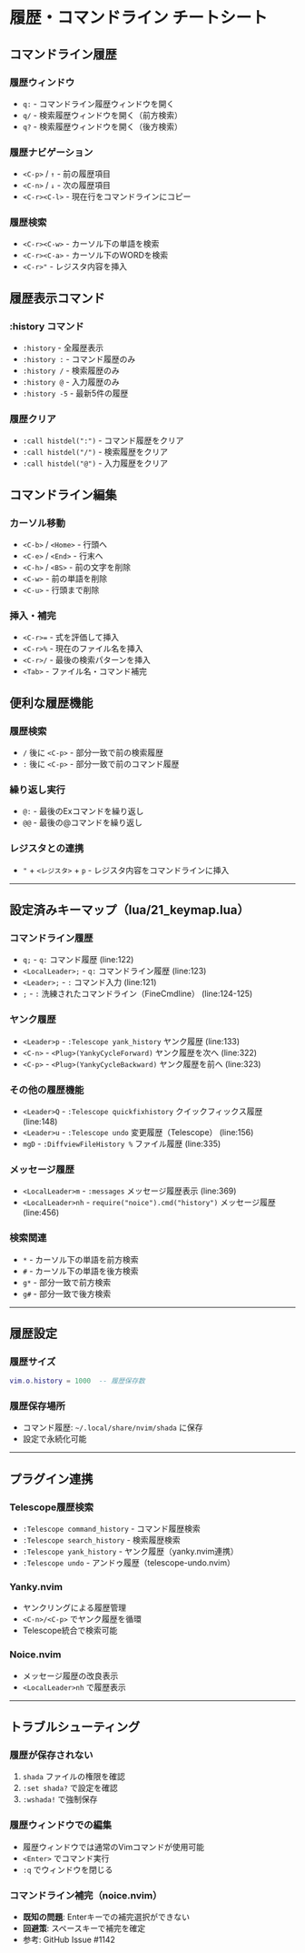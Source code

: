 # 履歴・コマンドライン チートシート

## コマンドライン履歴

### 履歴ウィンドウ
- `q:` - コマンドライン履歴ウィンドウを開く
- `q/` - 検索履歴ウィンドウを開く（前方検索）
- `q?` - 検索履歴ウィンドウを開く（後方検索）

### 履歴ナビゲーション
- `<C-p>` / `↑` - 前の履歴項目
- `<C-n>` / `↓` - 次の履歴項目
- `<C-r><C-l>` - 現在行をコマンドラインにコピー

### 履歴検索
- `<C-r><C-w>` - カーソル下の単語を検索
- `<C-r><C-a>` - カーソル下のWORDを検索
- `<C-r>"` - レジスタ内容を挿入

## 履歴表示コマンド

### :history コマンド
- `:history` - 全履歴表示
- `:history :` - コマンド履歴のみ
- `:history /` - 検索履歴のみ
- `:history @` - 入力履歴のみ
- `:history -5` - 最新5件の履歴

### 履歴クリア
- `:call histdel(":")` - コマンド履歴をクリア
- `:call histdel("/")` - 検索履歴をクリア
- `:call histdel("@")` - 入力履歴をクリア

## コマンドライン編集

### カーソル移動
- `<C-b>` / `<Home>` - 行頭へ
- `<C-e>` / `<End>` - 行末へ
- `<C-h>` / `<BS>` - 前の文字を削除
- `<C-w>` - 前の単語を削除
- `<C-u>` - 行頭まで削除

### 挿入・補完
- `<C-r>=` - 式を評価して挿入
- `<C-r>%` - 現在のファイル名を挿入
- `<C-r>/` - 最後の検索パターンを挿入
- `<Tab>` - ファイル名・コマンド補完

## 便利な履歴機能

### 履歴検索
- `/` 後に `<C-p>` - 部分一致で前の検索履歴
- `:` 後に `<C-p>` - 部分一致で前のコマンド履歴

### 繰り返し実行
- `@:` - 最後のExコマンドを繰り返し
- `@@` - 最後の@コマンドを繰り返し

### レジスタとの連携
- `"` + `<レジスタ>` + `p` - レジスタ内容をコマンドラインに挿入

---

## 設定済みキーマップ（lua/21_keymap.lua）

### コマンドライン履歴
- `q;` - `q:` コマンド履歴 (line:122)
- `<LocalLeader>;` - `q:` コマンドライン履歴 (line:123)
- `<Leader>;` - `:` コマンド入力 (line:121)
- `;` - `:` 洗練されたコマンドライン（FineCmdline） (line:124-125)

### ヤンク履歴
- `<Leader>p` - `:Telescope yank_history` ヤンク履歴 (line:133)
- `<C-n>` - `<Plug>(YankyCycleForward)` ヤンク履歴を次へ (line:322)
- `<C-p>` - `<Plug>(YankyCycleBackward)` ヤンク履歴を前へ (line:323)

### その他の履歴機能
- `<Leader>Q` - `:Telescope quickfixhistory` クイックフィックス履歴 (line:148)
- `<Leader>u` - `:Telescope undo` 変更履歴（Telescope） (line:156)
- `mgD` - `:DiffviewFileHistory %` ファイル履歴 (line:335)

### メッセージ履歴
- `<LocalLeader>m` - `:messages` メッセージ履歴表示 (line:369)
- `<LocalLeader>nh` - `require("noice").cmd("history")` メッセージ履歴 (line:456)

### 検索関連
- `*` - カーソル下の単語を前方検索
- `#` - カーソル下の単語を後方検索
- `g*` - 部分一致で前方検索
- `g#` - 部分一致で後方検索

---

## 履歴設定

### 履歴サイズ
```lua
vim.o.history = 1000  -- 履歴保存数
```

### 履歴保存場所
- コマンド履歴: `~/.local/share/nvim/shada` に保存
- 設定で永続化可能

---

## プラグイン連携

### Telescope履歴検索
- `:Telescope command_history` - コマンド履歴検索
- `:Telescope search_history` - 検索履歴検索
- `:Telescope yank_history` - ヤンク履歴（yanky.nvim連携）
- `:Telescope undo` - アンドゥ履歴（telescope-undo.nvim）

### Yanky.nvim
- ヤンクリングによる履歴管理
- `<C-n>/<C-p>` でヤンク履歴を循環
- Telescope統合で検索可能

### Noice.nvim
- メッセージ履歴の改良表示
- `<LocalLeader>nh` で履歴表示

---

## トラブルシューティング

### 履歴が保存されない
1. `shada` ファイルの権限を確認
2. `:set shada?` で設定を確認
3. `:wshada!` で強制保存

### 履歴ウィンドウでの編集
- 履歴ウィンドウでは通常のVimコマンドが使用可能
- `<Enter>` でコマンド実行
- `:q` でウィンドウを閉じる

### コマンドライン補完（noice.nvim）
- **既知の問題**: Enterキーでの補完選択ができない
- **回避策**: スペースキーで補完を確定
- 参考: GitHub Issue #1142